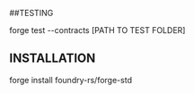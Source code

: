 ##TESTING

forge test --contracts [PATH TO TEST FOLDER]



## INSTALLATION
forge install foundry-rs/forge-std